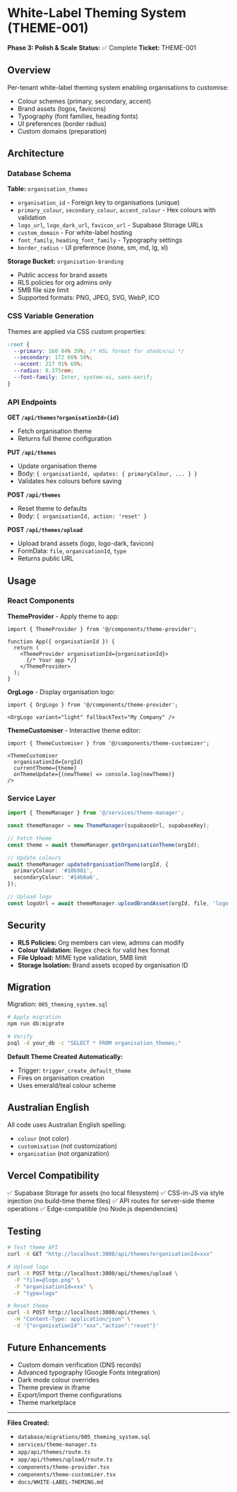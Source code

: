 # White-Label Theming System (THEME-001)

**Phase 3: Polish & Scale**
**Status:** ✅ Complete
**Ticket:** THEME-001

## Overview

Per-tenant white-label theming system enabling organisations to customise:
- Colour schemes (primary, secondary, accent)
- Brand assets (logos, favicons)
- Typography (font families, heading fonts)
- UI preferences (border radius)
- Custom domains (preparation)

## Architecture

### Database Schema

**Table:** `organisation_themes`
- `organisation_id` - Foreign key to organisations (unique)
- `primary_colour`, `secondary_colour`, `accent_colour` - Hex colours with validation
- `logo_url`, `logo_dark_url`, `favicon_url` - Supabase Storage URLs
- `custom_domain` - For white-label hosting
- `font_family`, `heading_font_family` - Typography settings
- `border_radius` - UI preference (none, sm, md, lg, xl)

**Storage Bucket:** `organisation-branding`
- Public access for brand assets
- RLS policies for org admins only
- 5MB file size limit
- Supported formats: PNG, JPEG, SVG, WebP, ICO

### CSS Variable Generation

Themes are applied via CSS custom properties:

```css
:root {
  --primary: 160 84% 39%; /* HSL format for shadcn/ui */
  --secondary: 172 66% 50%;
  --accent: 217 91% 60%;
  --radius: 0.375rem;
  --font-family: Inter, system-ui, sans-serif;
}
```

### API Endpoints

**GET `/api/themes?organisationId={id}`**
- Fetch organisation theme
- Returns full theme configuration

**PUT `/api/themes`**
- Update organisation theme
- Body: `{ organisationId, updates: { primaryColour, ... } }`
- Validates hex colours before saving

**POST `/api/themes`**
- Reset theme to defaults
- Body: `{ organisationId, action: 'reset' }`

**POST `/api/themes/upload`**
- Upload brand assets (logo, logo-dark, favicon)
- FormData: `file`, `organisationId`, `type`
- Returns public URL

## Usage

### React Components

**ThemeProvider** - Apply theme to app:

```tsx
import { ThemeProvider } from '@/components/theme-provider';

function App({ organisationId }) {
  return (
    <ThemeProvider organisationId={organisationId}>
      {/* Your app */}
    </ThemeProvider>
  );
}
```

**OrgLogo** - Display organisation logo:

```tsx
import { OrgLogo } from '@/components/theme-provider';

<OrgLogo variant="light" fallbackText="My Company" />
```

**ThemeCustomiser** - Interactive theme editor:

```tsx
import { ThemeCustomiser } from '@/components/theme-customizer';

<ThemeCustomiser
  organisationId={orgId}
  currentTheme={theme}
  onThemeUpdate={(newTheme) => console.log(newTheme)}
/>
```

### Service Layer

```typescript
import { ThemeManager } from '@/services/theme-manager';

const themeManager = new ThemeManager(supabaseUrl, supabaseKey);

// Fetch theme
const theme = await themeManager.getOrganisationTheme(orgId);

// Update colours
await themeManager.updateOrganisationTheme(orgId, {
  primaryColour: '#10b981',
  secondaryColour: '#14b8a6',
});

// Upload logo
const logoUrl = await themeManager.uploadBrandAsset(orgId, file, 'logo');
```

## Security

- **RLS Policies:** Org members can view, admins can modify
- **Colour Validation:** Regex check for valid hex format
- **File Upload:** MIME type validation, 5MB limit
- **Storage Isolation:** Brand assets scoped by organisation ID

## Migration

Migration: `005_theming_system.sql`

```bash
# Apply migration
npm run db:migrate

# Verify
psql -d your_db -c "SELECT * FROM organisation_themes;"
```

**Default Theme Created Automatically:**
- Trigger: `trigger_create_default_theme`
- Fires on organisation creation
- Uses emerald/teal colour scheme

## Australian English

All code uses Australian English spelling:
- `colour` (not color)
- `customisation` (not customization)
- `organisation` (not organization)

## Vercel Compatibility

✅ Supabase Storage for assets (no local filesystem)
✅ CSS-in-JS via style injection (no build-time theme files)
✅ API routes for server-side theme operations
✅ Edge-compatible (no Node.js dependencies)

## Testing

```bash
# Test theme API
curl -X GET "http://localhost:3000/api/themes?organisationId=xxx"

# Upload logo
curl -X POST http://localhost:3000/api/themes/upload \
  -F "file=@logo.png" \
  -F "organisationId=xxx" \
  -F "type=logo"

# Reset theme
curl -X POST http://localhost:3000/api/themes \
  -H "Content-Type: application/json" \
  -d '{"organisationId":"xxx","action":"reset"}'
```

## Future Enhancements

- Custom domain verification (DNS records)
- Advanced typography (Google Fonts integration)
- Dark mode colour overrides
- Theme preview in iframe
- Export/import theme configurations
- Theme marketplace

---

**Files Created:**
- `database/migrations/005_theming_system.sql`
- `services/theme-manager.ts`
- `app/api/themes/route.ts`
- `app/api/themes/upload/route.ts`
- `components/theme-provider.tsx`
- `components/theme-customizer.tsx`
- `docs/WHITE-LABEL-THEMING.md`
